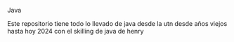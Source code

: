 Java 

Este repositorio tiene todo lo llevado de java desde la utn desde años viejos hasta hoy 2024 con el skilling de java de henry
